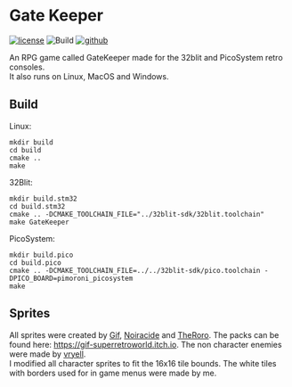 # Gate Keeper

[![license](http://img.shields.io/badge/license-MIT-blue.svg)](https://github.com/Blackhawk-TA/32blit-rpg/blob/master/LICENSE.md)
![Build](https://github.com/Blackhawk-TA/32blit-rpg/workflows/Build/badge.svg)
[![github](https://img.shields.io/github/release/Blackhawk-TA/32blit-rpg.svg?color=brightgreen)](https://github.com/Blackhawk-TA/TowerDefense/releases)

An RPG game called GateKeeper made for the 32blit and PicoSystem retro consoles. \
It also runs on Linux, MacOS and Windows.

## Build
Linux:
```
mkdir build
cd build
cmake ..
make
```

32Blit:
```
mkdir build.stm32
cd build.stm32
cmake .. -DCMAKE_TOOLCHAIN_FILE="../32blit-sdk/32blit.toolchain"
make GateKeeper
```

PicoSystem:
```
mkdir build.pico
cd build.pico
cmake .. -DCMAKE_TOOLCHAIN_FILE=../../32blit-sdk/pico.toolchain -DPICO_BOARD=pimoroni_picosystem
make
```

## Sprites
All sprites were created by [Gif](https://gif-superretroworld.itch.io/), [Noiracide](https://noiracide.itch.io/) and [TheRoro](https://drpixelo.itch.io/).
The packs can be found here: https://gif-superretroworld.itch.io.
The non character enemies were made by [vryell](https://vryell.itch.io/tiny-enemies-vol1). \
I modified all character sprites to fit the 16x16 tile bounds.
The white tiles with borders used for in game menus were made by me.
